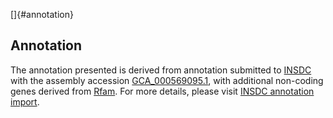 []{#annotation}

Annotation
----------

The annotation presented is derived from annotation submitted to
[INSDC](http://www.insdc.org) with the assembly accession
[GCA\_000569095.1](http://www.ebi.ac.uk/ena/data/view/GCA_000569095.1),
with additional non-coding genes derived from
[Rfam](http://rfam.xfam.org/). For more details, please visit [INSDC
annotation
import](http://ensemblgenomes.org/info/data/insdc_annotation).

